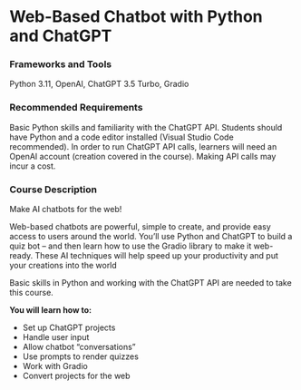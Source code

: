 # Web-Based Chatbot with Python and ChatGPT

### Frameworks and Tools

Python 3.11, OpenAI, ChatGPT 3.5 Turbo, Gradio

### Recommended Requirements

Basic Python skills and familiarity with the ChatGPT API. Students should have Python and a code editor installed (Visual Studio Code recommended). In order to run ChatGPT API calls, learners will need an OpenAI account (creation covered in the course). Making API calls may incur a cost.

### Course Description

Make AI chatbots for the web!

Web-based chatbots are powerful, simple to create, and provide easy access to users around the world. You’ll use Python and ChatGPT to build a quiz bot – and then learn how to use the Gradio library to make it web-ready. These AI techniques will help speed up your productivity and put your creations into the world

Basic skills in Python and working with the ChatGPT API are needed to take this course.

**You will learn how to:**

- Set up ChatGPT projects
- Handle user input
- Allow chatbot “conversations”
- Use prompts to render quizzes
- Work with Gradio
- Convert projects for the web
